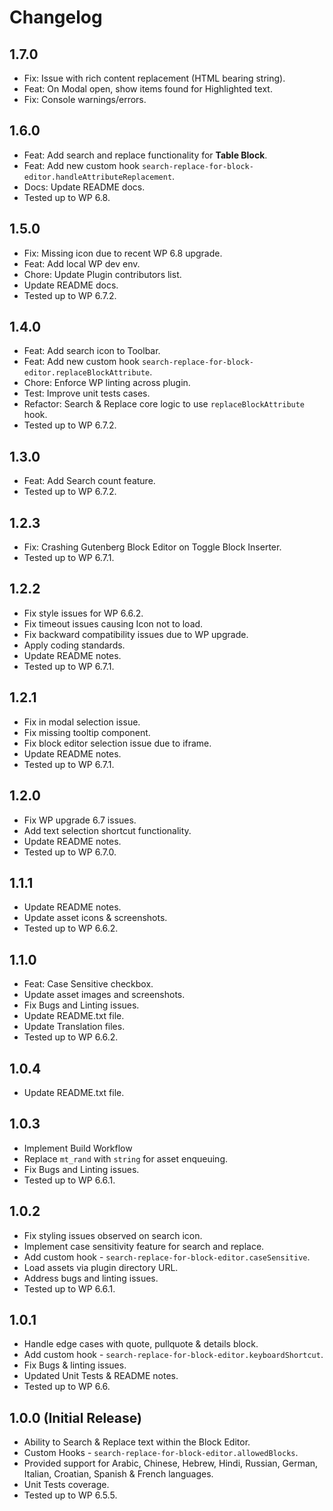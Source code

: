 # Changelog

## 1.7.0
* Fix: Issue with rich content replacement (HTML bearing string).
* Feat: On Modal open, show items found for Highlighted text.
* Fix: Console warnings/errors.

## 1.6.0
* Feat: Add search and replace functionality for __Table Block__.
* Feat: Add new custom hook `search-replace-for-block-editor.handleAttributeReplacement`.
* Docs: Update README docs.
* Tested up to WP 6.8.

## 1.5.0
* Fix: Missing icon due to recent WP 6.8 upgrade.
* Feat: Add local WP dev env.
* Chore: Update Plugin contributors list.
* Update README docs.
* Tested up to WP 6.7.2.

## 1.4.0
* Feat: Add search icon to Toolbar.
* Feat: Add new custom hook `search-replace-for-block-editor.replaceBlockAttribute`.
* Chore: Enforce WP linting across plugin.
* Test: Improve unit tests cases.
* Refactor: Search & Replace core logic to use `replaceBlockAttribute` hook.
* Tested up to WP 6.7.2.

## 1.3.0
* Feat: Add Search count feature.
* Tested up to WP 6.7.2.

## 1.2.3
* Fix: Crashing Gutenberg Block Editor on Toggle Block Inserter.
* Tested up to WP 6.7.1.

## 1.2.2
* Fix style issues for WP 6.6.2.
* Fix timeout issues causing Icon not to load.
* Fix backward compatibility issues due to WP upgrade.
* Apply coding standards.
* Update README notes.
* Tested up to WP 6.7.1.

## 1.2.1
* Fix in modal selection issue.
* Fix missing tooltip component.
* Fix block editor selection issue due to iframe.
* Update README notes.
* Tested up to WP 6.7.1.

## 1.2.0
* Fix WP upgrade 6.7 issues.
* Add text selection shortcut functionality.
* Update README notes.
* Tested up to WP 6.7.0.

## 1.1.1
* Update README notes.
* Update asset icons & screenshots.
* Tested up to WP 6.6.2.

## 1.1.0
* Feat: Case Sensitive checkbox.
* Update asset images and screenshots.
* Fix Bugs and Linting issues.
* Update README.txt file.
* Update Translation files.
* Tested up to WP 6.6.2.

## 1.0.4
* Update README.txt file.

## 1.0.3
* Implement Build Workflow
* Replace `mt_rand` with `string` for asset enqueuing.
* Fix Bugs and Linting issues.
* Tested up to WP 6.6.1.

## 1.0.2
* Fix styling issues observed on search icon.
* Implement case sensitivity feature for search and replace.
* Add custom hook - `search-replace-for-block-editor.caseSensitive`.
* Load assets via plugin directory URL.
* Address bugs and linting issues.
* Tested up to WP 6.6.1.

## 1.0.1
* Handle edge cases with quote, pullquote & details block.
* Add custom hook - `search-replace-for-block-editor.keyboardShortcut`.
* Fix Bugs & linting issues.
* Updated Unit Tests & README notes.
* Tested up to WP 6.6.

## 1.0.0 (Initial Release)
* Ability to Search & Replace text within the Block Editor.
* Custom Hooks - `search-replace-for-block-editor.allowedBlocks`.
* Provided support for Arabic, Chinese, Hebrew, Hindi, Russian, German, Italian, Croatian, Spanish & French languages.
* Unit Tests coverage.
* Tested up to WP 6.5.5.
